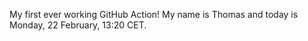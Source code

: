 My first ever working GitHub Action!
My name is Thomas and today is Monday, 22 February, 13:20 CET. 
